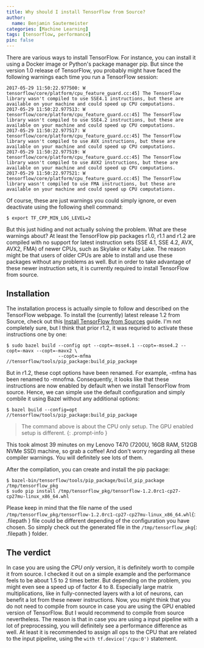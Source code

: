 ```yaml
---
title: Why should I install TensorFlow from Source?
author:
  name: Benjamin Sautermeister
categories: [Machine Learning]
tags: [tensorflow, performance]
pin: false
---
```


There are various ways to install TensorFlow. For instance, you can install it using a Docker image
or Python's package manager pip. But since the version 1.0 release of TensorFlow, you probably might have faced the following
warnings each time you run a TensorFlow session:

```console
2017-05-29 11:50:22.977500: W tensorflow/core/platform/cpu_feature_guard.cc:45] The TensorFlow library wasn't compiled to use SSE4.1 instructions, but these are available on your machine and could speed up CPU computations.
2017-05-29 11:50:22.977513: W tensorflow/core/platform/cpu_feature_guard.cc:45] The TensorFlow library wasn't compiled to use SSE4.2 instructions, but these are available on your machine and could speed up CPU computations.
2017-05-29 11:50:22.977517: W tensorflow/core/platform/cpu_feature_guard.cc:45] The TensorFlow library wasn't compiled to use AVX instructions, but these are available on your machine and could speed up CPU computations.
2017-05-29 11:50:22.977519: W tensorflow/core/platform/cpu_feature_guard.cc:45] The TensorFlow library wasn't compiled to use AVX2 instructions, but these are available on your machine and could speed up CPU computations.
2017-05-29 11:50:22.977521: W tensorflow/core/platform/cpu_feature_guard.cc:45] The TensorFlow library wasn't compiled to use FMA instructions, but these are available on your machine and could speed up CPU computations.
```

Of course, these are just warnings you could simply ignore, or even deactivate using the following shell command:

```console
$ export TF_CPP_MIN_LOG_LEVEL=2
```

But this just hiding and not actually solving the problem. What are these warnings about? At least the TensorFlow pip packages
r1.0, r1.1 and r1.2 are compiled with no support for latest instruction sets (SSE 4.1, SSE 4.2, AVX, AVX2, FMA) of newer CPUs,
such as Skylake or Kaby Lake. The reason might be that users of older CPUs are able to install and use these packages without
any problems as well. But in order to take advantage of these newer instruction sets, it is currently required to install
TensorFlow from source.

## Installation

The installation process is actually simple to follow and described on the TensorFlow webpage. To install the (currently) latest
release 1.2 from Source, check out this
[Install TensorFlow from Sources](https://www.tensorflow.org/versions/r1.2/install/install_sources) guide.
I'm not completely sure, but I think that prior r1.2, it was requried to activate these instructions one by one:

```console
$ sudo bazel build --config opt --copt=-msse4.1 --copt=-msse4.2 --copt=-mavx --copt=-mavx2 \
                   --copt=-mfma //tensorflow/tools/pip_package:build_pip_package
```

But in r1.2, these copt options have been renamed. For example, -mfma has been renamed to -mnofma. Consequently, it looks like
that these instructions are now enabled by default when we install TensorFlow from source. Hence, we can simple use the default
configuration and simply combile it using Bazel without any additional options:

```console
$ bazel build --config=opt //tensorflow/tools/pip_package:build_pip_package
```

> The command above is about the CPU only setup. The GPU enabled setup is different.
{: .prompt-info }

This took almost 39 minutes on my Lenovo T470 (7200U, 16GB RAM, 512GB NVMe SSD) machine, so grab a coffee!
And don't worry regarding all these compiler warnings. You will definitely see lots of them.

After the compilation, you can create and install the pip package:

```console
$ bazel-bin/tensorflow/tools/pip_package/build_pip_package /tmp/tensorflow_pkg
$ sudo pip install /tmp/tensorflow_pkg/tensorflow-1.2.0rc1-cp27-cp27mu-linux_x86_64.whl
```

Please keep in mind that the file name of the used `/tmp/tensorflow_pkg/tensorflow-1.2.0rc1-cp27-cp27mu-linux_x86_64.whl`{: .filepath }
file could be different depending of the configuration you have chosen. So simply check out the generated file in the
`/tmp/tensorflow_pkg`{: .filepath } folder.

## The verdict

In case you are using the *CPU only* version, it is definitely worth to compile it from source. I checked it out on a simple
example and the performance feels to be about 1.5 to 2 times better. But depending on the problem, you might even see a speed up
of factor 4 to 8. Especially large matrix multiplications, like in fully-connected layers with a lot of neurons, 
can benefit a lot from these newer instructions. Now, you might think that you do not need to compile from source in case you are
using the GPU enabled version of TensorFlow. But I would recommend to compile from source nevertheless. 
The reason is that in case you are using a input pipeline with a lot of preprocessing, you will definitely see a performance
difference as well. At least it is recommended to assign all ops to the CPU that are related to the input pipeline, 
using the `with tf.device('/cpu:0')` statement.